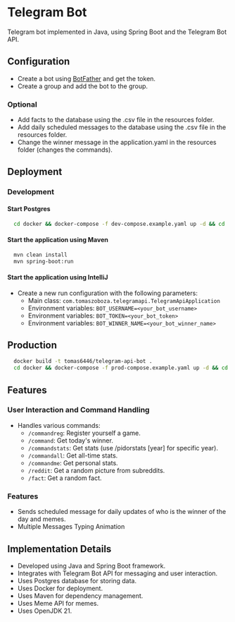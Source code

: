 # Telegram Bot

Telegram bot implemented in Java, using Spring Boot and the Telegram Bot API.

## Configuration
- Create a bot using [BotFather](https://t.me/botfather) and get the token.
- Create a group and add the bot to the group.

### Optional
- Add facts to the database using the .csv file in the resources folder.
- Add daily scheduled messages to the database using the .csv file in the resources folder.
- Change the winner message in the application.yaml in the resources folder (changes the commands).

## Deployment

### Development
#### Start Postgres
```bash
  cd docker && docker-compose -f dev-compose.example.yaml up -d && cd ..
```
#### Start the application using Maven
```bash
  mvn clean install
  mvn spring-boot:run
```
#### Start the application using IntelliJ
- Create a new run configuration with the following parameters:
  - Main class: `com.tomaszoboza.telegramapi.TelegramApiApplication`
  - Environment variables: `BOT_USERNAME=<your_bot_username>`
  - Environment variables: `BOT_TOKEN=<your_bot_token>`
  - Environment variables: `BOT_WINNER_NAME=<your_bot_winner_name>`

## Production
```bash
  docker build -t tomas6446/telegram-api-bot .
  cd docker && docker-compose -f prod-compose.example.yaml up -d && cd .. 
```

## Features

### User Interaction and Command Handling
- Handles various commands:
  - `/commandreg`: Register yourself a game.
  - `/command`: Get today's winner.
  - `/commandstats`: Get stats (use /pidorstats [year] for specific year).
  - `/commandall`: Get all-time stats.
  - `/commandme`: Get personal stats.
  - `/reddit`: Get a random picture from subreddits.
  - `/fact`: Get a random fact.

### Features
- Sends scheduled message for daily updates of who is the winner of the day and memes.
- Multiple Messages Typing Animation
  
## Implementation Details
- Developed using Java and Spring Boot framework.
- Integrates with Telegram Bot API for messaging and user interaction.
- Uses Postgres database for storing data.
- Uses Docker for deployment.
- Uses Maven for dependency management.
- Uses Meme API for memes.
- Uses OpenJDK 21.
